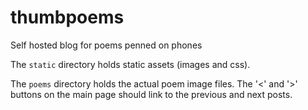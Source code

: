 # thumbpoems
Self hosted blog for poems penned on phones

The `static` directory holds static assets (images and css).

The `poems` directory holds the actual poem image files. The '<' and '>'
buttons on the main page should link to the previous and next posts.
